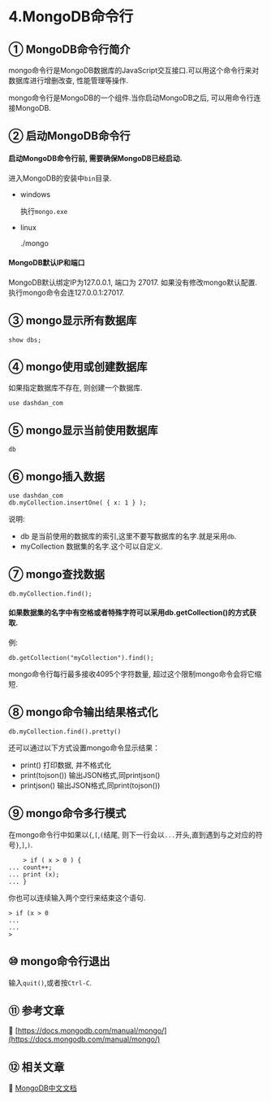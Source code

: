 4.MongoDB命令行
===

① MongoDB命令行简介
---

mongo命令行是MongoDB数据库的JavaScript交互接口.可以用这个命令行来对数据库进行增删改查, 性能管理等操作.

mongo命令行是MongoDB的一个组件.当你启动MongoDB之后, 可以用命令行连接MongoDB.

② 启动MongoDB命令行
---

<div class="bs-callout bs-callout-warning">
    <h4>启动MongoDB命令行前, 需要确保MongoDB已经启动.</h4>
</div>

进入MongoDB的安装中`bin`目录.

* windows

	执行`mongo.exe`
	
* linux

	./mongo

<div class="bs-callout bs-callout-warning">
    <h4>MongoDB默认IP和端口</h4>
	MongoDB默认绑定IP为127.0.0.1, 端口为 27017. 如果没有修改mongo默认配置.执行mongo命令会连127.0.0.1:27017.
</div>

③ mongo显示所有数据库
---

```
show dbs;
```	

④ mongo使用或创建数据库
---

如果指定数据库不存在, 则创建一个数据库.

```
use dashdan_com
```
	
⑤ mongo显示当前使用数据库
---

```
db
```

⑥ mongo插入数据
---

```
use dashdan_com
db.myCollection.insertOne( { x: 1 } );
```

说明:

* db 是当前使用的数据库的索引,这里不要写数据库的名字.就是采用`db`.
* myCollection 数据集的名字.这个可以自定义.

⑦ mongo查找数据
---

```
db.myCollection.find();
```

<div class="bs-callout bs-callout-success">
    <h4>如果数据集的名字中有空格或者特殊字符可以采用db.getCollection()的方式获取.</h4>
</div>

例:

```
db.getCollection("myCollection").find();
```	

mongo命令行每行最多接收4095个字符数量, 超过这个限制mongo命令会将它缩短.

⑧ mongo命令输出结果格式化
---

```
db.myCollection.find().pretty()
```

还可以通过以下方式设置mongo命令显示结果：

* print() 打印数据, 并不格式化
* print(tojson(<obj>)) 输出JSON格式,同printjson()
* printjson() 输出JSON格式,同print(tojson(<obj>))

⑨ mongo命令多行模式
---

在mongo命令行中如果以`{`,`[`,`(`结尾, 则下一行会以`...`开头,直到遇到与之对应的符号`}`,`]`,`)`.
```
	> if ( x > 0 ) {
... count++;
... print (x);
... }
```

你也可以连续输入两个空行来结束这个语句.
```
> if (x > 0
...
...
>
```

⑩ mongo命令行退出
---

输入`quit()`,或者按`Ctrl-C`.

⑪ 参考文章
---

📖 [https://docs.mongodb.com/manual/mongo/](https://docs.mongodb.com/manual/mongo/)


⑫ 相关文章
---

📖 [MongoDB中文文档](http://localhost/article/mongodb/index.html)

